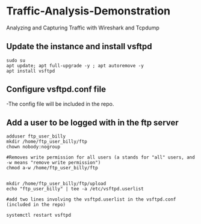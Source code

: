 # Traffic-Analysis-Demonstration
Analyzing and Capturing Traffic with Wireshark and Tcpdump


## Update the instance and install vsftpd
    sudo su
    apt update; apt full-upgrade -y ; apt autoremove -y
    apt install vsftpd

## Configure vsftpd.conf file

  -The config file will be included in the repo.

## Add a user to be logged with in the ftp server

    adduser ftp_user_billy
    mkdir /home/ftp_user_billy/ftp
    chown nobody:nogroup
    
    #Removes write permission for all users (a stands for "all" users, and -w means "remove write permission")
    chmod a-w /home/ftp_user_billy/ftp
    
    
    mkdir /home/ftp_user_billy/ftp/upload
    echo "ftp_user_billy" | tee -a /etc/vsftpd.userlist
    
    #add two lines involving the vsftpd.userlist in the vsftpd.conf (included in the repo)
    
    systemctl restart vsftpd
